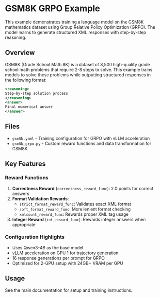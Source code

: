 # GSM8K GRPO Example

This example demonstrates training a language model on the GSM8K mathematics dataset using Group Relative Policy Optimization (GRPO). The model learns to generate structured XML responses with step-by-step reasoning.

## Overview

GSM8K (Grade School Math 8K) is a dataset of 8,500 high-quality grade school math problems that require 2-8 steps to solve. This example trains models to solve these problems while outputting structured responses in the following format:

```xml
<reasoning>
Step-by-step solution process
</reasoning>
<answer>
Final numerical answer
</answer>
```

## Files

- `gsm8k.yaml` - Training configuration for GRPO with vLLM acceleration
- `gsm8k_grpo.py` - Custom reward functions and data transformation for GSM8K

## Key Features

### Reward Functions

1. **Correctness Reward** (`correctness_reward_func`): 2.0 points for correct answers
2. **Format Validation Rewards**:
   - `strict_format_reward_func`: Validates exact XML format
   - `soft_format_reward_func`: More lenient format checking
   - `xmlcount_reward_func`: Rewards proper XML tag usage
3. **Integer Reward** (`int_reward_func`): Rewards integer answers when appropriate

### Configuration Highlights

- Uses Qwen3-4B as the base model
- vLLM acceleration on GPU 1 for trajectory generation
- 16 response generations per prompt for GRPO
- Optimized for 2-GPU setup with 24GB+ VRAM per GPU

## Usage

See the main documentation for setup and training instructions.